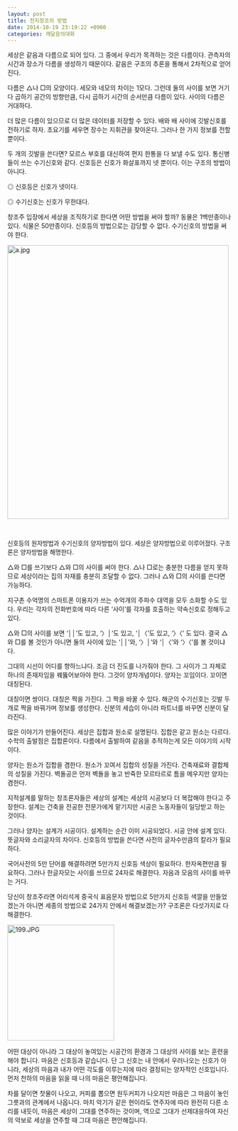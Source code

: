 ```yaml
---
layout: post
title: 천지창조의 방법
date: 2014-10-19 23:19:22 +0900
categories: 깨달음의대화
---
```

세상은 같음과 다름으로 되어 있다. 그 중에서 우리가 목격하는 것은 다름이다. 관측자의 시간과 장소가 다름을 생성하기 때문이다. 같음은 구조의 추론을 통해서 2차적으로 얻어진다. 

  


다름은 △나 □의 모양이다. 세모와 네모의 차이는 1모다. 그런데 둘의 사이를 보면 거기다 곱하기 공간의 방향만큼, 다시 곱하기 시간의 순서만큼 다름이 있다. 사이의 다름은 거대하다. 

  


더 많은 다름이 있으므로 더 많은 데이터를 저장할 수 있다. 배와 배 사이에 깃발신호를 전하기로 하자. 초요기를 세우면 장수는 지휘관을 찾아온다. 그러나 한 가지 정보를 전할 뿐이다. 

  


두 개의 깃발을 쓴다면? 모르스 부호를 대신하여 편지 한통을 다 보낼 수도 있다. 통신병들이 쓰는 수기신호와 같다. 신호등은 신호가 화살표까지 넷 뿐이다. 이는 구조의 방법이 아니다. 

  


◎ 신호등은 신호가 넷이다.   
      
◎ 수기신호는 신호가 무한대다. 

  


창조주 입장에서 세상을 조직하기로 한다면 어떤 방법을 써야 할까? 동물은 1백만종이나 있다. 식물은 50만종이다. 신호등의 방법으로는 감당할 수 없다. 수기신호의 방법을 써야 한다.

  


  



<img src="assets/attach/images/198/815/528/a.jpg" alt="a.jpg" width="498" height="615" />   


<p style="font-size: 13.63636302948px;">
  <br />
</p>

<p style="font-size: 13.63636302948px;">
  신호등의 원자방법과 수기신호의 양자방법이 있다. 세상은 양자방법으로 이루어졌다. 구조론은 양자방법을 해명한다.
</p>

  


△와 □를 쓰기보다 △와 □의 사이를 써야 한다. △나 □로는 충분한 다름을 얻지 못하므로 세상이라는 집의 자재를 충분히 조달할 수 없다. 그러나 △와 □의 사이를 쓴다면 가능하다. 

  


지구촌 수억명의 스마트폰 이용자가 쓰는 수억개의 주파수 대역을 모두 소화할 수도 있다. 우리는 각자의 전화번호에 따라 다른 ‘사이’를 각자를 호출하는 약속신호로 정해두고 있다. 

  


△와 □의 사이를 보면 ‘││’도 있고, ‘〉│’도 있고, ‘│〈’도 있고, ‘〉〈’ 도 있다. 결국 △와 □를 볼 것인가 아니면 둘의 사이에 있는 ‘││’와, ‘〉│’와 ‘│〈’와 ‘〉〈’를 볼 것이냐다. 

  


그대의 시선이 어디를 향하느냐다. 조금 더 진도를 나가줘야 한다. 그 사이가 그 자체로 하나의 존재자임을 꿰뚫어보아야 한다. 그것이 양자개념이다. 양자는 꼬임이다. 꼬이면 대칭된다. 

  


대칭이면 쌍이다. 대칭은 짝을 가진다. 그 짝을 바꿀 수 있다. 해군의 수기신호는 깃발 두 개로 짝을 바꿔가며 정보를 생성한다. 신분의 세습이 아니라 파트너를 바꾸면 신분이 달라진다.

  


많은 이야기가 만들어진다. 세상은 집합과 원소로 설명된다. 집합은 같고 원소는 다르다. 수학의 출발점은 집합론이다. 다름에서 출발하여 같음을 추적하는게 모든 이야기의 시작이다.

  


양자는 원소가 집합을 겸한다. 원소가 꼬여서 집합의 성질을 가진다. 건축재료와 결합체의 성질을 가진다. 벽돌공은 먼저 벽돌을 놓고 반죽한 모르타르로 틈을 메우지만 양자는 겸한다. 

  


지적설계를 말하는 창조론자들은 세상의 설계는 세상의 시공보다 더 복잡해야 한다고 주장한다. 설계는 건축을 전공한 전문가에게 맡기지만 시공은 노동자들이 일당받고 하는 것이다. 

  


그러나 양자는 설계가 시공이다. 설계하는 순간 이미 시공되었다. 시공 안에 설계 있다. 뜻글자와 소리글자의 차이다. 신호등의 방법을 쓴다면 사전의 글자수만큼의 칼라가 필요하다.

  


국어사전의 5만 단어를 해결하려면 5만가지 신호등 색상이 필요하다. 한자옥편만큼 필요하다. 그러나 한글자모는 사이를 쓰므로 24자로 해결한다. 자음과 모음의 사이를 바꾸는 거다. 

  


당신이 창조주라면 어리석게 중국식 표음문자 방법으로 5만가지 신호등 색깔을 만들었겠는가 아니면 세종의 방법으로 24가지 안에서 해결보겠는가? 구조론은 다섯가지로 다 해결한다. 

  



<img src="assets/attach/images/198/815/528/199.JPG" alt="199.JPG" width="240" height="260" />   


  


어떤 대상이 아니라 그 대상이 놓여있는 시공간의 환경과 그 대상의 사이를 보는 훈련을 해야 합니다. 마음은 신호등과 같습니다. 단 그 신호는 내 안에서 우러나오는 신호가 아니라, 세상의 마음과 내가 어떤 각도를 이루는지에 따라 결정되는 양자적인 신호입니다. 먼저 천하의 마음을 읽을 때 나의 마음은 평안해집니다.

  


차를 달이면 찻물이 나오고, 커피를 뽑으면 원두커피가 나오지만 마음은 그 마음이 놓인 그릇과의 관계에서 나옵니다. 마치 악기가 같은 현이라도 연주자에 따라 완전히 다른 소리를 내듯이, 마음은 세상이 그대를 연주하는 것이며, 역으로 그대가 선제대응하여 자신의 악보로 세상을 연주할 때 그대 마음은 편안해집니다.
